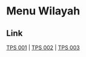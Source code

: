 # Menu Wilayah

## Link

[TPS 001](https://github.com/gigit-pemilu/pemilu-2024-16-sumatera-selatan/tree/main/pilpres/hitung-suara/sub/16-sumatera-selatan/sub/06-musi-banyuasin/sub/10-plakat-tinggi/sub/2012-sialang-agung/sub/001-tps)
 | 
[TPS 002](https://github.com/gigit-pemilu/pemilu-2024-16-sumatera-selatan/tree/main/pilpres/hitung-suara/sub/16-sumatera-selatan/sub/06-musi-banyuasin/sub/10-plakat-tinggi/sub/2012-sialang-agung/sub/002-tps)
 | 
[TPS 003](https://github.com/gigit-pemilu/pemilu-2024-16-sumatera-selatan/tree/main/pilpres/hitung-suara/sub/16-sumatera-selatan/sub/06-musi-banyuasin/sub/10-plakat-tinggi/sub/2012-sialang-agung/sub/003-tps)


